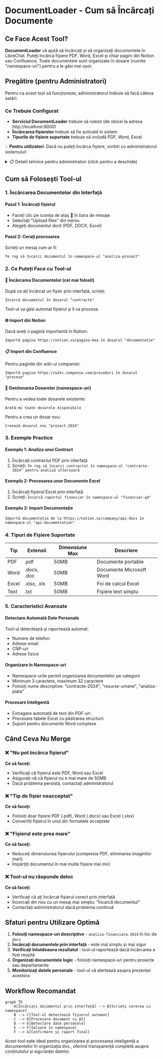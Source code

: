 # DocumentLoader - Cum să Încărcați Documente

## Ce Face Acest Tool?
**DocumentLoader** vă ajută să încărcați și să organizați documentele în LibreChat. Puteți încărca fișiere PDF, Word, Excel și chiar pagini din Notion sau Confluence. Toate documentele sunt organizate în dosare (numite "namespace-uri") pentru a le găsi mai ușor.

## Pregătire (pentru Administratori)

Pentru ca acest tool să funcționeze, administratorul trebuie să facă câteva setări:

### Ce Trebuie Configurat
- **Serviciul DocumentLoader** trebuie să ruleze (de obicei la adresa http://localhost:8000)
- **Încărcarea fișierelor** trebuie să fie activată în sistem  
- **Tipurile de fișiere suportate** trebuie să includă PDF, Word, Excel

💡 **Pentru utilizatori**: Dacă nu puteți încărca fișiere, vorbiti cu administratorul sistemului!

<details>
<summary>📋 Detalii tehnice pentru administratori (click pentru a deschide)</summary>

```bash
# Variabile de mediu necesare
DOCUMENT_LOADER_BASE_URL=http://localhost:8000
```

```yaml
# Configurare în librechat.yaml
agents:
  capabilities:
    - document_loader

fileConfig:
  endpoints:
    agents:
      disabled: false
      fileLimit: 20
      fileSizeLimit: 25MB
      allowMessageAttachments: true

documentLoader:
  enabled: true
  baseUrl: ${DOCUMENT_LOADER_BASE_URL}
  maxFileSize: 50MB
  features:
    uploadFiles: true
```
</details>

## Cum să Folosești Tool-ul

### 1. Încărcarea Documentelor din Interfață

#### Pasul 1: Încărcați fișierul
- Faceți clic pe iconița de ataș 📎 în bara de mesaje
- Selectați "Upload files" din meniu
- Alegeți documentul dorit (PDF, DOCX, Excel)

#### Pasul 2: Cerați procesarea
Scrieți un mesaj cum ar fi:
```
Te rog să încarci documentul în namespace-ul "analiza-proiect"
```

### 2. Ce Puteți Face cu Tool-ul

#### 📄 Încărcarea Documentelor (cel mai folosit)
După ce ați încărcat un fișier prin interfață, scrieți:
```
Încarcă documentul în dosarul "contracte"
```
Tool-ul va găsi automat fișierul și îl va procesa.

#### 🌐 Import din Notion
Dacă aveți o pagină importantă în Notion:
```
Importă pagina https://notion.so/pagina-mea în dosarul "documentatie"
```

#### 📋 Import din Confluence  
Pentru paginile din wiki-ul companiei:
```
Importă pagina https://wiki.compania.com/proceduri în dosarul "procese"
```

#### 📁 Gestionarea Dosarelor (namespace-uri)
Pentru a vedea toate dosarele existente:
```
Arată-mi toate dosarele disponibile
```

Pentru a crea un dosar nou:
```
Creează dosarul nou "proiect-2024"
```

### 3. Exemple Practice

#### Exemplu 1: Analiza unui Contract
1. Încărcați contractul PDF prin interfață
2. Scrieți: `Te rog să încarci contractul în namespace-ul "contracte-2024" pentru analiză ulterioară`

#### Exemplu 2: Procesarea unor Documente Excel
1. Încărcați fișierul Excel prin interfață
2. Scrieți: `Încarcă raportul financiar în namespace-ul "financiar-q4"`

#### Exemplu 3: Import Documentație
```
Importă documentația de la https://notion.so/company/api-docs în namespace-ul "api-documentation"
```

### 4. Tipuri de Fișiere Suportate

| Tip | Extensii | Dimensiune Max | Descriere |
|-----|----------|----------------|-----------|
| PDF | .pdf | 50MB | Documente portable |
| Word | .docx, .doc | 50MB | Documente Microsoft Word |
| Excel | .xlsx, .xls | 50MB | Foi de calcul Excel |
| Text | .txt | 50MB | Fișiere text simplu |

### 5. Caracteristici Avansate

#### Detectare Automată Date Personale
Tool-ul detectează și raportează automat:
- Numere de telefon
- Adrese email
- CNP-uri
- Adrese fizice

#### Organizare în Namespace-uri
- Namespace-urile permit organizarea documentelor pe categorii
- Minimum 3 caractere, maximum 32 caractere
- Folosiți nume descriptive: "contracte-2024", "resurse-umane", "analiza-piata"

#### Procesare Inteligentă
- Extragere automată de text din PDF-uri
- Procesare tabele Excel cu păstrarea structurii
- Suport pentru documente Word complexe

## Când Ceva Nu Merge

### ❌ "Nu pot încărca fișierul"
**Ce să faceți**: 
- Verificați că fișierul este PDF, Word sau Excel
- Asigurați-vă că fișierul nu e mai mare de 50MB
- Dacă problema persistă, contactați administratorul

### ❌ "Tip de fișier neacceptat"  
**Ce să faceți**: 
- Folosiți doar fișiere PDF (.pdf), Word (.docx) sau Excel (.xlsx)
- Convertiți fișierul în unul din formatele acceptate

### ❌ "Fișierul este prea mare"
**Ce să faceți**:
- Reduceți dimensiunea fișierului (compresia PDF, eliminarea imaginilor mari)
- Împărțiți documentul în mai multe fișiere mai mici

### ❌ Tool-ul nu răspunde deloc
**Ce să faceți**:
- Verificați că ați încărcat fișierul corect prin interfață
- Încercați din nou cu un mesaj mai simplu: "Încarcă documentul"
- Contactați administratorul dacă problema continuă

## Sfaturi pentru Utilizare Optimă

1. **Folosiți namespace-uri descriptive** - `analiza-financiara-2024` în loc de `docs`
2. **Încărcați documentele prin interfață** - este mai simplu și mai sigur
3. **Verificați întotdeauna rezultatul** - tool-ul raportează dacă încărcarea a fost reușită
4. **Organizați documentele logic** - folosiți namespace-uri pentru proiecte sau departamente
5. **Monitorizați datele personale** - tool-ul vă alertează asupra prezenței acestora

## Workflow Recomandat

```mermaid
graph TD
    A[Încărcați documentul prin interfață] --> B[Scrieți cererea cu namespace]
    B --> C[Tool-ul detectează fișierul automat]
    C --> D[Procesare document cu AI]
    D --> E[Detectare date personale]
    E --> F[Salvare în namespace]
    F --> G[Confirmare și raport final]
```

Acest tool este ideal pentru organizarea și procesarea inteligentă a documentelor în organizația dvs., oferind transparență completă asupra conținutului și siguranței datelor.
